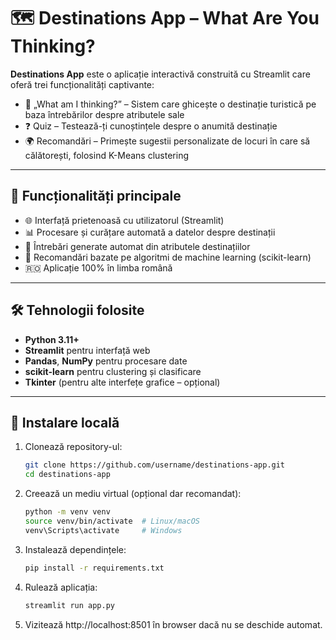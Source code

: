 # 🗺️ Destinations App – What Are You Thinking?

**Destinations App** este o aplicație interactivă construită cu Streamlit care oferă trei funcționalități captivante:

- 🧠 „What am I thinking?” – Sistem care ghicește o destinație turistică pe baza întrebărilor despre atributele sale
- ❓ Quiz – Testează-ți cunoștințele despre o anumită destinație
- 🌍 Recomandări – Primește sugestii personalizate de locuri în care să călătorești, folosind K-Means clustering

---

## 🚀 Funcționalități principale

- 🌐 Interfață prietenoasă cu utilizatorul (Streamlit)
- 📊 Procesare și curățare automată a datelor despre destinații
- 🧩 Întrebări generate automat din atributele destinațiilor
- 🤖 Recomandări bazate pe algoritmi de machine learning (scikit-learn)
- 🇷🇴 Aplicație 100% în limba română

---

## 🛠️ Tehnologii folosite

- **Python 3.11+**
- **Streamlit** pentru interfață web
- **Pandas**, **NumPy** pentru procesare date
- **scikit-learn** pentru clustering și clasificare
- **Tkinter** (pentru alte interfețe grafice – opțional)

---

## 🔧 Instalare locală

1. Clonează repository-ul:
   ```bash
   git clone https://github.com/username/destinations-app.git
   cd destinations-app
   ```
2. Creează un mediu virtual (opțional dar recomandat):
   ```bash
   python -m venv venv
   source venv/bin/activate  # Linux/macOS
   venv\Scripts\activate     # Windows

3. Instalează dependințele:
   ```bash
   pip install -r requirements.txt

4. Rulează aplicația:
   ```bash
   streamlit run app.py

5. Vizitează http://localhost:8501 în browser dacă nu se deschide automat.

